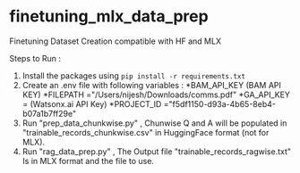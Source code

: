 # finetuning_mlx_data_prep
Finetuning Dataset Creation compatible with HF and MLX



Steps to Run :

1. Install the packages using ```pip install -r requirements.txt```
2. Create an .env file with following variables :
   *BAM_API_KEY (BAM API KEY)
   *FILEPATH ="/Users/nijesh/Downloads/comms.pdf"
   *GA_API_KEY = (Watsonx.ai API Key)
   *PROJECT_ID ="f5df1150-d93a-4b65-8eb4-b07a1b7ff29e"
3. Run "prep_data_chunkwise.py"  , Chunwise Q and A will be populated in "trainable_records_chunkwise.csv" in HuggingFace format (not for MLX).
4. Run "rag_data_prep.py" , The Output file "trainable_records_ragwise.txt" Is in MLX format and the file to use.
   
    
